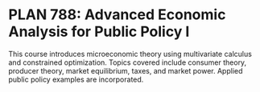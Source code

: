 # PLAN 788: Advanced Economic Analysis for Public Policy I

This course introduces microeconomic theory using multivariate calculus and constrained optimization. Topics covered include consumer theory, producer theory, market equilibrium, taxes, and market power. Applied public policy examples are incorporated.